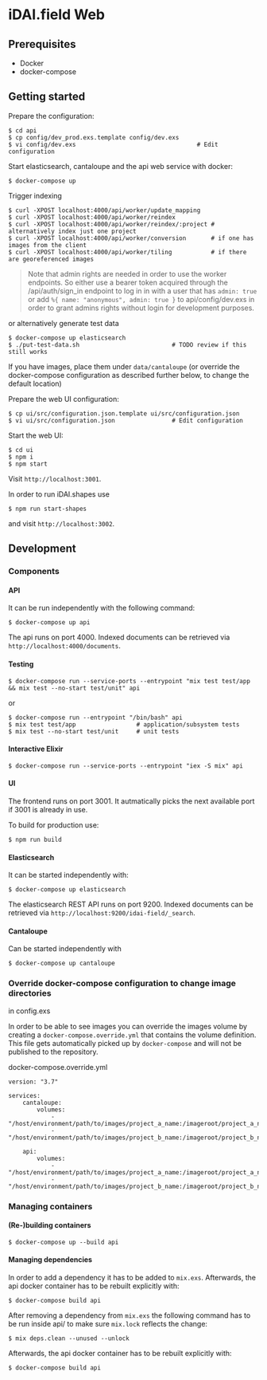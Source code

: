 # iDAI.field Web

## Prerequisites

* Docker
* docker-compose

## Getting started

Prepare the configuration:

    $ cd api
    $ cp config/dev_prod.exs.template config/dev.exs
    $ vi config/dev.exs                                  # Edit configuration

Start elasticsearch, cantaloupe and the api web service with docker:

    $ docker-compose up

Trigger indexing

    $ curl -XPOST localhost:4000/api/worker/update_mapping
    $ curl -XPOST localhost:4000/api/worker/reindex
    $ curl -XPOST localhost:4000/api/worker/reindex/:project # alternatively index just one project
    $ curl -XPOST localhost:4000/api/worker/conversion       # if one has images from the client
    $ curl -XPOST localhost:4000/api/worker/tiling           # if there are georeferenced images

> Note that admin rights are needed in order to use the worker endpoints.
> So either use a bearer token acquired through the /api/auth/sign_in
> endpoint to log in in with a user that has `admin: true`
> or add `%{ name: "anonymous", admin: true }` to api/config/dev.exs in order
> to grant admins rights without login for development purposes.
    
or alternatively generate test data

    $ docker-compose up elasticsearch
    $ ./put-test-data.sh                          # TODO review if this still works
    
If you have images, place them under `data/cantaloupe` (or override the docker-compose configuration as described further below, to change the default location)

Prepare the web UI configuration:

    $ cp ui/src/configuration.json.template ui/src/configuration.json
    $ vi ui/src/configuration.json                # Edit configuration

Start the web UI:

    $ cd ui
    $ npm i
    $ npm start

Visit `http://localhost:3001`.

In order to run iDAI.shapes use

    $ npm run start-shapes

and visit  `http://localhost:3002`.

## Development

### Components

#### API

It can be run independently with the following command:

    $ docker-compose up api
    
The api runs on port 4000. Indexed documents can be retrieved via `http://localhost:4000/documents`.

#### Testing

    $ docker-compose run --service-ports --entrypoint "mix test test/app && mix test --no-start test/unit" api

or
 
    $ docker-compose run --entrypoint "/bin/bash" api
    $ mix test test/app                 # application/subsystem tests
    $ mix test --no-start test/unit     # unit tests

#### Interactive Elixir

    $ docker-compose run --service-ports --entrypoint "iex -S mix" api

#### UI

The frontend runs on port 3001. It autmatically picks the next available port if 3001 is already in use.

To build for production use:

    $ npm run build

#### Elasticsearch

It can be started independently with:

    $ docker-compose up elasticsearch
    
The elasticsearch REST API runs on port 9200. Indexed documents can be retrieved via
`http://localhost:9200/idai-field/_search`.

#### Cantaloupe

Can be started independently with

    $ docker-compose up cantaloupe
    
### Override docker-compose configuration to change image directories

in config.exs

In order to be able to see images you can override the images volume by creating
a `docker-compose.override.yml` that contains the volume definition. This
file gets automatically picked up by `docker-compose` and will not be published
to the repository.

docker-compose.override.yml

    version: "3.7"
    
    services:
        cantaloupe:
            volumes:
                - "/host/environment/path/to/images/project_a_name:/imageroot/project_a_name"
                - "/host/environment/path/to/images/project_b_name:/imageroot/project_b_name"
            
        api:    
            volumes:
                - "/host/environment/path/to/images/project_a_name:/imageroot/project_a_name"
                - "/host/environment/path/to/images/project_b_name:/imageroot/project_b_name"
            
### Managing containers
            
#### (Re-)building containers

    $ docker-compose up --build api

#### Managing dependencies

In order to add a dependency it has to be added to `mix.exs`. Afterwards, the api docker container
has to be rebuilt explicitly with:

    $ docker-compose build api

After removing a dependency from `mix.exs` the following command has to be run inside api/ to make
sure `mix.lock` reflects the change:

    $ mix deps.clean --unused --unlock

Afterwards, the api docker container has to be rebuilt explicitly with:

    $ docker-compose build api
